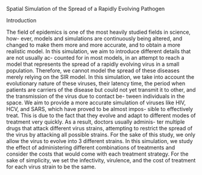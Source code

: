 Spatial Simulation of the Spread of a Rapidly Evolving Pathogen

Introduction 

The field of epidemics is one of the most heavily studied fields in science, how- ever, models and simulations are continuously being altered, and changed to make them more and more accurate, and to obtain a more realistic model. In this simulation, we aim to introduce different details that are not usually ac- counted for in most models, in an attempt to reach a model that represents the spread of a rapidly evolving virus in a small population. Therefore, we cannot model the spread of these diseases merely relying on the SIR model. In this simulation, we take into account the evolutionary nature of these viruses, their latency time, the period when patients are carriers of the disease but could not yet transmit it to other, and the transmission of the virus due to contact be- tween individuals in the space. We aim to provide a more accurate simulation of viruses like HIV, HCV, and SARS, which have proved to be almost impos- sible to effectively treat. This is due to the fact that they evolve and adapt to different modes of treatment very quickly. As a result, doctors usually adminis- ter multiple drugs that attack different virus strains, attempting to restrict the spread of the virus by attacking all possible strains. For the sake of this study, we only allow the virus to evolve into 3 different strains. In this simulation, we study the effect of administering different combinations of treatments and consider the costs that would come with each treatment strategy. For the sake of simplicity, we set the infectivity, virulence, and the cost of treatment for each virus strain to be the same.
